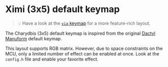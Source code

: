 # Ximi (3x5) default keymap

> :bulb: Have a look at the [`via` keymap](../via) for a more feature-rich layout.

The Charydbis (3x5) default keymap is inspired from the original [Dactyl Manuform](../../../../../handwired/dactyl_manuform) default keymap.

This layout supports RGB matrix. However, due to space constraints on the MCU, only a limited number of effect can be enabled at once. Look at the `config.h` file and enable your favorite effect.
